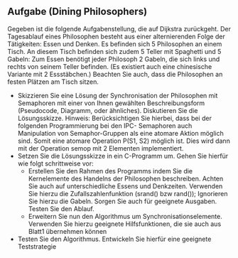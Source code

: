 ## Aufgabe (Dining Philosophers)
Gegeben ist die folgende Aufgabenstellung, die auf Dijkstra zurückgeht. Der Tagesablauf eines Philosophen besteht aus einer alternierenden Folge der Tätigkeiten: Essen und Denken. Es befinden sich 5 Philosophen an einem Tisch. An diesem Tisch befinden sich zudem 5 Teller mit Spaghetti und 5 Gabeln:
Zum Essen benötigt jeder Philosoph 2 Gabeln, die sich links und rechts von seinem Teller befinden. (Es existiert auch eine chinesische Variante mit 2 Essstäbchen.) Beachten Sie auch, dass die Philosophen an festen Plätzen am Tisch sitzen.
- Skizzieren Sie eine Lösung der Synchronisation der Philosophen mit Semaphoren mit einer von Ihnen gewählten Beschreibungsform (Pseudocode, Diagramm, oder ähnliches). Diskutieren Sie die Lösungsskizze. Hinweis: Berücksichtigen Sie hierbei, dass bei der folgenden Programmierung bei den IPC- Semaphoren auch Manipulation von Semaphor-Gruppen als eine atomare Aktion möglich sind. Somit eine atomare Operation P(S1, S2) möglich ist. Dies wird dann mit der Operation semop mit 2 Elementen implementiert.
- Setzen Sie die Lösungsskizze in ein C-Programm um. Gehen Sie hierfür wie folgt schrittweise vor:
  - Erstellen Sie den Rahmen des Programms indem Sie die Kernelemente des Handelns der Philosophen beschreiben. Achten Sie auch auf unterschiedliche Essens und Denkzeiten. Verwenden Sie hierzu die Zufallszahlenfunktion (srand() bzw rand()); Ignorieren Sie hierzu die Gabeln. Sorgen Sie auch für geeignete Ausgaben. Testen Sie den Ablauf.
  - Erweitern Sie nun den Algorithmus um Synchronisationselemente. Verwenden Sie hierzu geeignete Hilfsfunktionen, die sie auch aus Blatt1 übernehmen können
- Testen Sie den Algorithmus. Entwickeln Sie hierfür eine geeignete Teststrategie